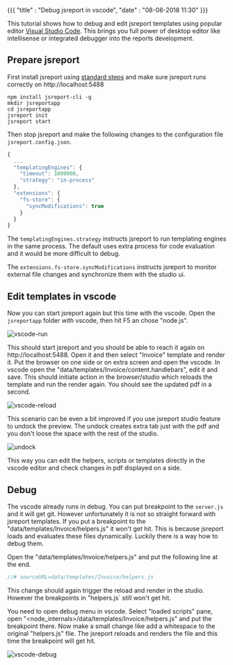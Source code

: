 {{{
    "title"    : "Debug jsreport in vscode",
    "date"     : "08-08-2018 11:30"
}}}



This tutorial shows how to debug and edit jsreport templates using popular editor [Visual Studio Code](https://code.visualstudio.com/). This brings you full power of desktop editor like intellisense or integrated debugger into the reports development.

## Prepare jsreport

First install jsreport using [standard steps](https://jsreport.net/on-prem) and make sure jsreport runs correctly on http://localhost:5488
```
npm install jsreport-cli -g  
mkdir jsreportapp  
cd jsreportapp  
jsreport init   
jsreport start
```

Then stop jsreport and make the following changes to the configuration file `jsreport.config.json`.

```js
{
  ...
  "templatingEngines": {
    "timeout": 1000000,
    "strategy": "in-process"
  },
  "extensions": {   
    "fs-store": {
      "syncModifications": true
    }
  }
}   
```
The `templatingEngines.strategy` instructs jsreport to run templating engines in the same process. The default uses extra process for code evaluation and it would be more difficult to debug.

The `extensions.fs-store.syncModifications` instructs jsreport to monitor external file changes and synchronize them with the studio ui.

## Edit templates in vscode
Now you can start jsreport again but this time with the vscode.
Open the `jsreportapp` folder with vscode, then hit F5 an chose "node.js".

![vscode-run](/img/blog/vscode-run.png)

This should start jsreport and you should be able to reach it again on http://localhost:5488. Open it and then select "Invoice" template and render it. Put the browser on one side or on extra screen and open the vscode. In vscode open the "data/templates/Invoice/content.handlebars", edit it and save. This should initiate action in the browser/studio which reloads the template and run the render again. You should see the updated pdf in a second.

![vscode-reload](/img/blog/vscode-reload.gif)

This scenario can be even a bit improved if you use jsreport studio feature to undock the preview. The undock creates extra tab just with the pdf and you don't loose the space with the rest of the studio.

![undock](/img/blog/vscode-undock.png)

This way you can edit the helpers, scripts or templates directly in the vscode editor and check changes in pdf displayed on a side.

## Debug

The vscode already runs in debug. You can put breakpoint to the `server.js` and it will get git. However unfortunately it is not so straight forward with jsreport templates. If you put a breakpoint to the "data/templates/Invoice/helpers.js" it won't get hit. This is because jsreport loads and evaluates these files dynamically. Luckily there is a way how to debug them.

Open the "data/templates/Invoice/helpers.js" and put the following line at the end.

```js
//# sourceURL=data/templates/Invoice/helpers.js
```

This change should again trigger the reload and render in the studio. However the breakpoints in "helpers.js` still won't get hit. 

You need to open debug menu in vscode. Select "loaded scripts" pane, open "<node_internals>/data/templates/Invoice/helpers.js" and put the breakpoint there. Now make a small change like add a whitespace to the original "helpers.js" file. The jsreport reloads and renders the file and this time the breakpoint will get hit.

![vscode-debug](/img/blog/vscode-debug.png)